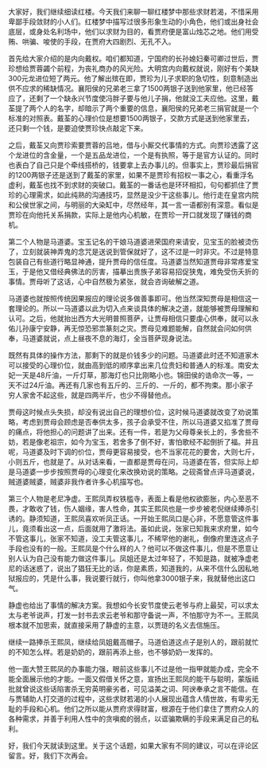 
大家好，我们继续细读红楼。今天我们来聊一聊红楼梦中那些求财若渴，不惜采用卑鄙手段敛财的小人们。红楼梦中描写过很多形象生动的小角色，他们或出身社会底层，或身处名利场中，他们以求财为目的，看贾府便是富山烛芯之地。他们用受贿、哄骗、唆使的手段，在贾府大四剧烈、无孔不入。

首先给大家介绍的是内向戴权。咱们都知道，宁国府的长孙媳妇秦可卿过世后，贾珍想给贾蓉蠲个前程，为丧礼商办的风光险。大明宫内向戴权就说，刚好有个美缺300元龙进位短了两元。他了解出殡在即，贾珍为儿子求职的急切性，刻意制造出供不应求的稀缺情况。襄阳侯的兄弟老三拿了1500两银子送到他家里，他已经答应了，还剩了一个缺永兴节度使冯胖子要与他儿子捐，他就没工夫应他。这里，戴荃提了两个人的名字，却暗示了两个重要的信息，襄阳侯的兄弟老三捐官就是一个标准的对照表。戴荃的心理价位是想要1500两银子，交款方式是送到他家里去，还只剩一个钱，是要迫使贾珍快点敲定下来。

之后，戴荃又向贾珍索要贾蓉的吕地，借与小厮交代事情的方式。向贾珍透露了这个龙进位的含金量，一个是五品龙进位，一个是有执照，等于是官方认证的。同时也表白了自己只是个牵线搭桥的，钱要拿上去办事儿的。但事实上，贾珍最后捐官的1200两银子还是送到了戴荃的家里，如果不是贾珍有招权一事之心，看重浮名虚利，戴荃也找不到求财的突破口。戴荃的一番话也是环环相扣，句句都抓住了贾珍的心理需求，如此纯熟的沟通技巧，显然是没少干这些事儿。他行走在皇宫内院和公侯世家之间，与明丽的大染缸中，尽然经年，其一言一语都别有深意。看似是贾珍在向他托关系捐款，实际上是他内心机敏，在贾珍一开口就发现了赚钱的商机。

第二个人物是马道婆。宝玉记名的干娘马道婆进荣国府来请安，见宝玉的脸被烫伤了，立刻就装神弄鬼的念咒是送说到管保就好了，这不过是一时非灾。不过是特意包装自己有些道行略显神通，提升贾母的信任度。马道婆当然知道贾母非常疼爱宝玉，于是他又借经典佛法的厉害，描摹出贵族子弟容易招促狭鬼，难免受伤夭折的事情。贾母听了这话，心中自然极为紧张，就会咨询破解之道。

马道婆也就按照传统因果报应的理论说多做善事即可。他当然深知贾母是相信这一套理论的。所以一马道婆以此为切入点来谈具体的解决之道，就能够被贾母理解和认可。之后，他就抬出西方大光明普照菩萨，让贾母相信只要虔心供奉，就可以永佑儿孙康宁安静，再无惊恐邪祟篆刻之灾。贾母见难题能解，自然就会问如何供奉，马道婆就说，点上昼夜不息的海灯，全当菩萨现身说法。

既然有具体的操作方法，那剩下的就是价钱多少的问题。马道婆此时还不知道家木可以接受的心理价位，就由高到低的顺序拿出来几位贵妇和普通人的标准。南安太妃一天是48斤油，一斤灯草，那海灯也只比刚略小也。锦田侯的诰命次一等，一天不过24斤油。再还有几家也有五斤的、三斤的、一斤的，都不拘束。那小家子穷人家舍不起这些，就是四两半斤，也少不得替他点。

贾母这时候点头失损，却没有说出自己的理想价位，这时候马道婆就改变了劝说策略，考虑到贾母会顾虑是否奉供太多，孩子会承受不住，所以马道婆又掐准了贾母的痛点，将他担心的问题讲了出来。还有一件，若是为父母尊亲长上的，多舍些不妨，若是像老祖宗，如今为宝玉，若舍多了倒不好，害怕歌经不起倒折了福。并且呢，马道婆及时下调的价位，贾母更容易接受，也不当家花花的要舍，大则七斤，小则五斤，也就是了。从对话来看，一直都是贾母在问，马道婆在答，但实际上却是马道婆一步步按照贾母的心理变化来改换劝说的策略。之砚斋曾点评马道婆说，贼道婆贼婆，贼婆非我作者许多心机描写也。

第三个人物是老尼净虚。王熙凤弄权铁槛寺，表面上看是他权欲膨胀，内心至恶不畏，才敢收了钱，伤人姻缘，害人性命，其实王熙凤也是一步步被老倪继续捧杀引诱的。静须知道，王熙凤喜欢听凤正话。一开始王熙凤口是心非，不愿意管这件事儿，竟须看出这一点，后面就用了激将法。虽如此说，张家已知我来求府里，如今不管这事儿，张家不知道，没工夫管这事儿，不稀罕他的谢礼，倒像府里连这点子手段也没有的一般。王熙凤是个什么样的人？他可以不做这件事儿，但是不愿意让别人认为自己没有能力做这件事儿。凤姐还是太过年轻了，不知是路，就被净虚老尼的话迷惑了，说出了猖狂无比的话，你是素质，知道我的，从来不信什么因私地狱报应的，凭是什么事，我说要行就行，你叫他拿3000银子来，我就替他出这口气。

静虚也给出了事情的解决方案。我想如今长安节度使云老爷与府上最契，可以求太太与老爷说声，打发一封书去求云老爷和那守备说一声，不怕那守为不一。王熙凤根本就不加思索，就直接采用了静虚的主意，以贾琏的名义去信施压。

继续一路捧杀王熙凤，继续给凤姐戴高帽子。马道伯道这点子是别人的，跟前就忙的不知怎么样。若是奶奶的，跟前再添上些，也不够奶奶一发挥的。

他一面大赞王熙凤的办事能力强，眼前这些事儿不过是他一指甲就能办成，完全不能全面展示他的才能。一面又假借关怀之意，宣扬出王熙凤的能干与聪明，蒙版祗批就曾说这些话陷害杀无穷英明豪劣者，可见溢美之词、阿谀奉承之言不能信。在与贾辅助人打交道的过程中，这些求财若渴的小人展现出蕴含人情世故，有卑劣无耻的手段和心机。他们之所以能从贾府求得财富，根源在于他们拿住了贾府众人的各种需求，并善于利用人性中的贪嗔痴的弱点，以诓骗欺瞒的手段来满足自己的私利。

好，我们今天就读到这里。关于这个话题，如果大家有不同的建议，可以在评论区留言。好，我们下次再会。


